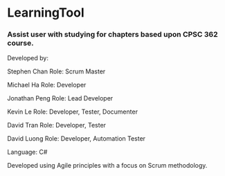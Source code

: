 # LearningTool
### Assist user with studying for chapters based upon CPSC 362 course.

Developed by:

Stephen Chan
Role: Scrum Master

Michael Ha
Role: Developer

Jonathan Peng
Role: Lead Developer

Kevin Le
Role: Developer, Tester, Documenter

David Tran
Role: Developer, Tester

David Luong
Role: Developer, Automation Tester

Language:
C#

Developed using Agile principles with a focus on Scrum methodology.
